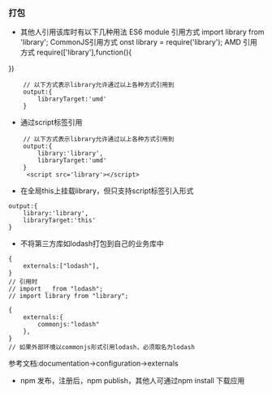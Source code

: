 ### 打包
 - 其他人引用该库时有以下几种用法
ES6 module 引用方式  import library from 'library';
CommonJS引用方式  onst library = require('library');
AMD 引用方式 require(['library'],function(){

})

```
    // 以下方式表示library允许通过以上各种方式引用到
    output:{
        libraryTarget:'umd'
    }
```
 - 通过script标签引用
```
    // 以下方式表示library允许通过以上各种方式引用到
    output:{
        library:'library',
        libraryTarget:'umd'
    }
     <script src='library'></script>
```
 - 在全局this上挂载library，但只支持script标签引入形式
 ```
 output:{
     library:'library',
     libraryTarget:'this'
 }
 ```
 - 不将第三方库如lodash打包到自己的业务库中
 ```
 {
     externals:["lodash"],
 }
 // 引用时
 // import _ from "lodash";
 // import library from "library";

 {
     externals:{
         commonjs:"lodash"
     },
 }
 // 如果外部环境以commonjs形式引用lodash，必须取名为lodash
 ```
 参考文档:documentation->configuration->externals
 - npm 发布，注册后，npm publish，其他人可通过npm install 下载应用